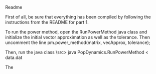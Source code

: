 Readme

First of all, be sure that everything has been compiled by following the instructions from the README for part 1.

To run the power method, open the RunPowerMethod java class and initialize the initial
    vector approximation as well as the tolerance.  Then uncomment the line 
        pm.power_method(matrix, vecApprox, tolerance);
    
Then, run the java class
    \src> java PopDynamics.RunPowerMethod < data.dat

The 
